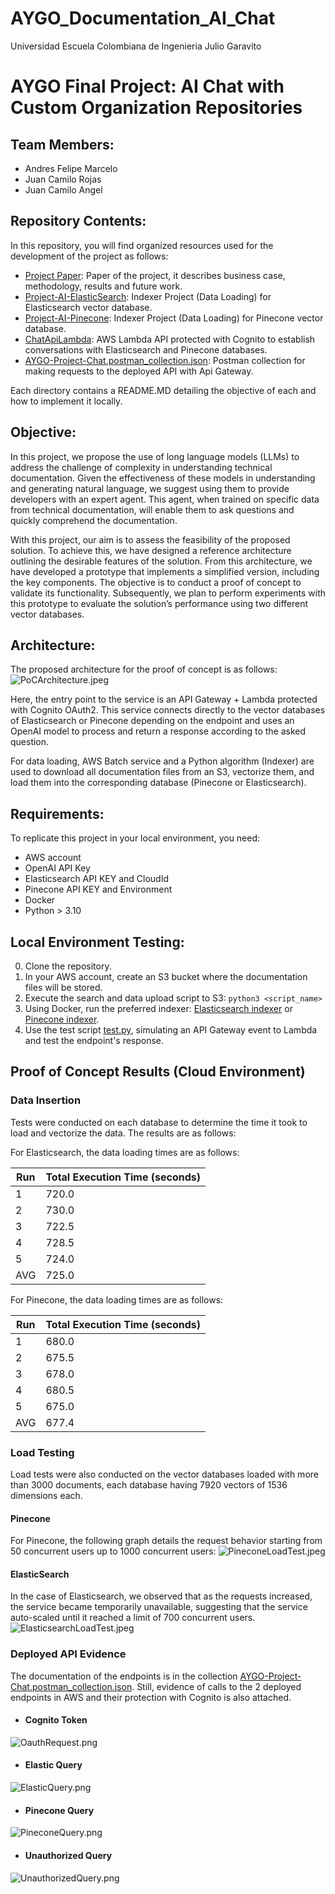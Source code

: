 # AYGO_Documentation_AI_Chat

Universidad Escuela Colombiana de Ingenieria Julio Garavito

# AYGO Final Project: AI Chat with Custom Organization Repositories

## Team Members:
- Andres Felipe Marcelo
- Juan Camilo Rojas
- Juan Camilo Angel

## Repository Contents:

In this repository, you will find organized resources used for the development of the project as follows:
- [Project Paper](AYGO_2023-1.pdf): Paper of the project, it describes business case, methodology, results and future work.
- [Project-AI-ElasticSearch](Project-AI-ElasticSearch): Indexer Project (Data Loading) for Elasticsearch vector database.
- [Project-AI-Pinecone](Project-AI-Pinecone): Indexer Project (Data Loading) for Pinecone vector database.
- [ChatApiLambda](ChatApiLambda): AWS Lambda API protected with Cognito to establish conversations with Elasticsearch and Pinecone databases.
- [AYGO-Project-Chat.postman_collection.json](AYGO-Project-Chat.postman_collection.json): Postman collection for making requests to the deployed API with Api Gateway.

Each directory contains a README.MD detailing the objective of each and how to implement it locally.

## Objective:

In this project, we propose the use of long language models (LLMs) to address the challenge of complexity in understanding technical documentation. Given the effectiveness of these models in understanding and generating natural language, we suggest using them to provide developers with an expert agent. This agent, when trained on specific data from technical documentation, will enable them to ask questions and quickly comprehend the documentation.

With this project, our aim is to assess the feasibility of the proposed solution. To achieve this, we have designed a reference architecture outlining the desirable features of the solution. From this architecture, we have developed a prototype that implements a simplified version, including the key components. The objective is to conduct a proof of concept to validate its functionality. Subsequently, we plan to perform experiments with this prototype to evaluate the solution’s performance using two different vector databases.

## Architecture:

The proposed architecture for the proof of concept is as follows:
![PoCArchitecture.jpeg](img%2FPoCArchitecture.jpeg)

Here, the entry point to the service is an API Gateway + Lambda protected with Cognito OAuth2. This service connects directly to the vector databases of Elasticsearch or Pinecone depending on the endpoint and uses an OpenAI model to process and return a response according to the asked question.

For data loading, AWS Batch service and a Python algorithm (Indexer) are used to download all documentation files from an S3, vectorize them, and load them into the corresponding database (Pinecone or Elasticsearch).

## Requirements:

To replicate this project in your local environment, you need:
- AWS account
- OpenAI API Key
- Elasticsearch API KEY and CloudId
- Pinecone API KEY and Environment
- Docker
- Python > 3.10

## Local Environment Testing:
0. Clone the repository.
1. In your AWS account, create an S3 bucket where the documentation files will be stored.
2. Execute the search and data upload script to S3: `python3 <script_name>`
3. Using Docker, run the preferred indexer: [Elasticsearch indexer](Project-AI-ElasticSearch%2FREADME.md) or [Pinecone indexer](Project-AI-Pinecone%2FREADME.md).
4. Use the test script [test.py](ChatApiLambda%2Ftest.py), simulating an API Gateway event to Lambda and test the endpoint's response.

## Proof of Concept Results (Cloud Environment)

### Data Insertion
Tests were conducted on each database to determine the time it took to load and vectorize the data. The results are as follows:

For Elasticsearch, the data loading times are as follows:

| Run | Total Execution Time (seconds) |
|-----|--------------------------------|
| 1   | 720.0                          |
| 2   | 730.0                          |
| 3   | 722.5                          |
| 4   | 728.5                          |
| 5   | 724.0                          |
| AVG | 725.0                          |

For Pinecone, the data loading times are as follows:

| Run | Total Execution Time (seconds) | 
|-----|--------------------------------| 
| 1   | 680.0                          |
| 2   | 675.5                          | 
| 3   | 678.0                          | 
| 4   | 680.5                          | 
| 5   | 675.0                          | 
| AVG | 677.4                          | 

### Load Testing
Load tests were also conducted on the vector databases loaded with more than 3000 documents, each database having 7920 vectors of 1536 dimensions each.

#### Pinecone
For Pinecone, the following graph details the request behavior starting from 50 concurrent users up to 1000 concurrent users:
![PineconeLoadTest.jpeg](img%2FPineconeLoadTest.jpeg)

#### ElasticSearch
In the case of Elasticsearch, we observed that as the requests increased, the service became temporarily unavailable, suggesting that the service auto-scaled until it reached a limit of 700 concurrent users.
![ElasticsearchLoadTest.jpeg](img%2FElasticsearchLoadTest.jpeg)

### Deployed API Evidence
The documentation of the endpoints is in the collection [AYGO-Project-Chat.postman_collection.json](AYGO-Project-Chat.postman_collection.json). Still, evidence of calls to the 2 deployed endpoints in AWS and their protection with Cognito is also attached.

- #### Cognito Token 
![OauthRequest.png](img%2FOauthRequest.png)
- #### Elastic Query
![ElasticQuery.png](img%2FElasticQuery.png)
- #### Pinecone Query
![PineconeQuery.png](img%2FPineconeQuery.png)
- #### Unauthorized Query
![UnauthorizedQuery.png](img%2FUnauthorizedQuery.png)
